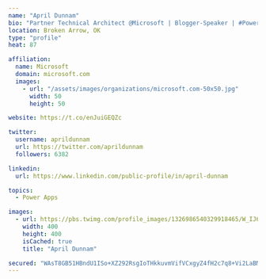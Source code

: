 ```yaml
---
name: "April Dunnam"
bio: "Partner Technical Architect @Microsoft | Blogger-Speaker | #PowerApps, #PowerAutomate, #Office365, #SharePoint | #WIT | #Karaoke Queen"
location: Broken Arrow, OK
type: "profile"
heat: 87

affiliation:
  name: Microsoft
  domain: microsoft.com
  images:
    - url: "/assets/images/organizations/microsoft.com-50x50.jpg"
      width: 50
      height: 50

website: https://t.co/enJuiGEQZc

twitter:
  username: aprildunnam
  url: https://twitter.com/aprildunnam
  followers: 6382

linkedin:
  url: https://www.linkedin.com/public-profile/in/april-dunnam

topics:
  - Power Apps

images:
  - url: https://pbs.twimg.com/profile_images/1326986540329918465/W_IJ6Ih2_400x400.jpg
    width: 400
    height: 400
    isCached: true
    title: "April Dunnam"

secured: "WAsT8GB51HBndU1ISo+XZ292RsgIoTHkkuvmVifVCxgyZ4fH2c7q8+Vi2LaBM3Y8sarGOmWdD6nE6qsmYxWnnXJm2LpcUbjVmZpdhBUSvIGb1ln88uVvmUNxNgMbIln7rPEo4tO89DDlcQ1zkClAs9Yye8BcpF/GSnUFU86mv3gthVWoKT8rRVQPDlVOpSZp51dTOdgjipO7UuQNKTs7pJ3nMVdgA5gPUMFRBMu/wYFayoDxVwL6Ev38aTXB0nKUbTcGMju9UJNouF37V0AdPVnOBNbwpYQLnAdtUM/43yzITGguKjkj8j+fTeO/8fmLbbgMOKWNqBOwwDtwcmgok/iX1fSEGjXBbsh4yKjA/EPqiYL9kWMuKHTU4cpOhWigARogK0pUblOy0J2Xo8DU7ZVcTs11uPEgtiWPq88rOSs=;euiavz2qpCfz0RdvsL5naA=="
---
```


